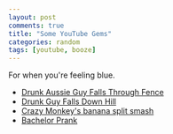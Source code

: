 ```yaml
---
layout: post
comments: true
title: "Some YouTube Gems"
categories: random
tags: [youtube, booze]
---
```


For when you're feeling blue.

- [Drunk Aussie Guy Falls Through Fence](https://www.youtube.com/watch?v=zyK-x7e2Cqk)
- [Drunk Guy Falls Down Hill](https://www.youtube.com/watch?v=6X2WXgvzWAM)
- [Crazy Monkey's banana split smash](https://www.youtube.com/watch?v=ZpPB4bp4whU)
- [Bachelor Prank](https://www.youtube.com/watch?v=jik8r-m6dP8)

